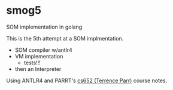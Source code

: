 # smog5

SOM implementation in golang

This is the 5th attempt at a SOM implmentation.

- SOM compiler w/antlr4
- VM implementation
  - tests!!!
- then an Interpreter

Using ANTLR4 and PARRT's [cs652 (Terrence Parr)](https://github.com/parrt/cs652) course notes.
